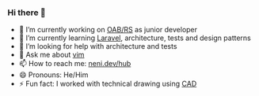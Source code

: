 ### Hi there 👋

- 🔭 I’m currently working on [OAB/RS](https://www.oabrs.org.br/) as junior developer
- 🌱 I’m currently learning [Laravel](https://laravel.com/), architecture, tests and design patterns
- 🤔 I’m looking for help with architecture and tests
- 💬 Ask me about [vim](https://www.vim.org/)
- 📫 How to reach me: [neni.dev/hub](http://neni.dev/hub)
- 😄 Pronouns: He/Him
- ⚡ Fun fact: I worked with technical drawing using [CAD](https://www.autodesk.com.br/products/autocad/overview?plc=ACDIST&term=1-YEAR&support=ADVANCED&quantity=1)
